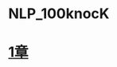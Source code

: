# NLP_100knocK
# [1章](https://colab.research.google.com/drive/1NrjwENAymWtMDgvgbMFfxw4aU5dYEYJ-?usp=sharing)
